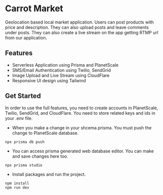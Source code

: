 # Carrot Market

Geolocation based local market application. Users can post products with price and description. They can also upload posts and leave comments under posts. They can also create a live stream on the app getting RTMP url from our application. 

## Features

- Serverless Application using Prisma and PlanetScale 
- SMS/Email Authentication using Twilio, SendGrid
- Image Upload and Live Stream using CloudFlare
- Responsive UI design using Tailwind


## Get Started 

In order to use the full features, you need to create accounts in PlanetScale, Twilio, SendGrid, and CloudFlare. You need to store related keys and ids in your .env file. 

- When you make a change in your shcema.prisma. You must push the change to PlanetScale database. 

```
npx prisma db push
```

- You can access prisma generated web database editor. You can make and save changes here too. 

```
npx prisma studio 
```

- Install packages and run the project.

```
npm install
npm run dev
```

